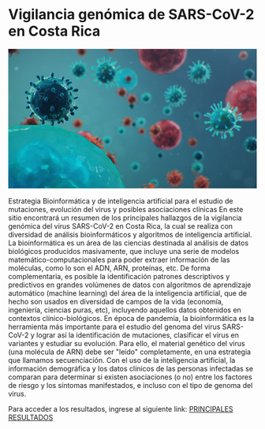 # Vigilancia genómica de SARS-CoV-2 en Costa Rica

![](https://github.com/josemolina6/sarscov2/blob/main/image1-genome.jpg)

Estrategia Bioinformática y de inteligencia artificial para el estudio de mutaciones, evolución del virus y posibles asociaciones clínicas
En este sitio encontrará un resumen de los principales hallazgos de la vigilancia genómica del virus SARS-CoV-2 en Costa Rica, la cual se realiza con diversidad de análisis bioinformáticos y algoritmos de inteligencia artificial.
La bioinformática es un área de las ciencias destinada al análisis de datos biológicos producidos masivamente, que incluye una serie de modelos matemático-computacionales para poder extraer información de las moléculas, como lo son el ADN, ARN, proteínas, etc.
De forma complementaria, es posible la identificación patrones descriptivos y predictivos en grandes volúmenes de datos con algoritmos de aprendizaje automático (machine learning) del área de la inteligencia artificial, que de hecho son usados en diversidad de campos de la vida (economía, ingeniería, ciencias puras, etc), incluyendo aquellos datos obtenidos en contextos clínico-biológicos.
En época de pandemia, la bioinformática es la herramienta más importante para el estudio del genoma del virus SARS-CoV-2 y lograr así la identificación de mutaciones, clasificar el virus en variantes y estudiar su evolución. Para ello, el material genético del virus (una molécula de ARN) debe ser "leído" completamente, en una estrategia que llamamos secuenciación. Con el uso de la inteligencia artificial, la información demográfica y los datos clínicos de las personas infectadas se comparan para determinar si existen asociaciones (o no) entre los factores de riesgo y los síntomas manifestados, e incluso con el tipo de genoma del virus.


Para acceder a los resultados, ingrese al siguiente link:
[PRINCIPALES RESULTADOS](https://github.com/josemolina6/sarscov2/wiki)
